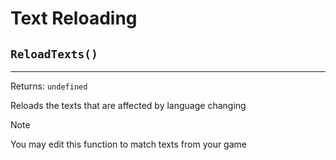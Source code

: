 # Text Reloading

## `ReloadTexts()`
---
 Returns: `undefined`

Reloads the texts that are affected by language changing
> [!NOTE]
> You may edit this function to match texts from your game